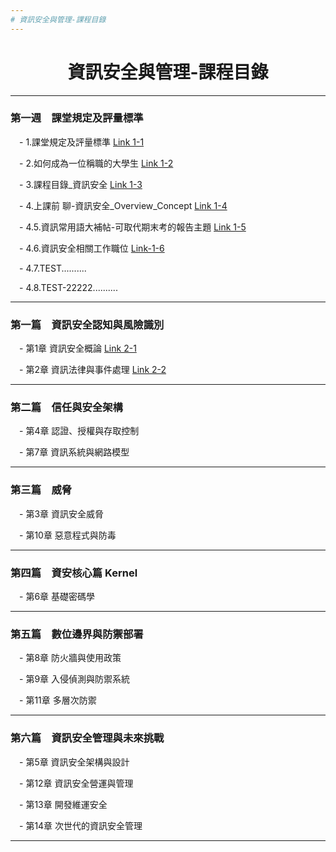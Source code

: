```yaml
---
# 資訊安全與管理-課程目錄
---
```

<div align="center">
	<h1>資訊安全與管理-課程目錄</h1>
</div>

---

### 第一週　課堂規定及評量標準

&emsp;-  1.課堂規定及評量標準   [Link 1-1](1-1.課堂規定及評量標準.pptx)

&emsp;-  2.如何成為一位稱職的大學生   [Link 1-2](1-2.如何成為一位稱職的大學生.pptx)

&emsp;-  3.課程目錄_資訊安全   [Link 1-3](1-3.課程目錄_資訊安全.ppt)

&emsp;-  4.上課前 聊-資訊安全_Overview_Concept   [Link 1-4](1-4.上課前聊-資訊安全_Overview_Concept.ppt)

&emsp;-  4.5.資訊常用語大補帖-可取代期末考的報告主題   [Link 1-5](1-5.常見資訊用語_及_同學可以報告_取代期中期未考的題目.txt)

&emsp;-  4.6.資訊安全相關工作職位   [Link-1-6](資訊安全相關工作職位.md)

&emsp;-  4.7.TEST..........

&emsp;-  4.8.TEST-22222..........

---

### 第一篇　資訊安全認知與風險識別

&emsp;- 第1章 資訊安全概論   [Link 2-1](CH01資訊安全概論.pptx)

&emsp;- 第2章 資訊法律與事件處理   [Link 2-2](CH02資訊法律與事件處理.pptx)

---

### 第二篇　信任與安全架構

&emsp;- 第4章 認證、授權與存取控制

&emsp;- 第7章 資訊系統與網路模型

---

### 第三篇　威脅

&emsp;- 第3章 資訊安全威脅

&emsp;- 第10章 惡意程式與防毒

---

### 第四篇　資安核心篇 Kernel

&emsp;- 第6章 基礎密碼學

---

### 第五篇　數位邊界與防禦部署

&emsp;- 第8章 防火牆與使用政策

&emsp;- 第9章 入侵偵測與防禦系統

&emsp;- 第11章 多層次防禦

---

### 第六篇　資訊安全管理與未來挑戰

&emsp;- 第5章 資訊安全架構與設計

&emsp;- 第12章 資訊安全營運與管理

&emsp;- 第13章 開發維運安全

&emsp;- 第14章 次世代的資訊安全管理

---
